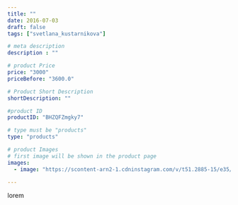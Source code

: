 ```yaml
---
title: ""
date: 2016-07-03
draft: false
tags: ["svetlana_kustarnikova"]

# meta description
description : ""

# product Price
price: "3000"
priceBefore: "3600.0"

# Product Short Description
shortDescription: ""

#product ID
productID: "BHZQFZmgky7"

# type must be "products"
type: "products"

# product Images
# first image will be shown in the product page
images:
  - image: "https://scontent-arn2-1.cdninstagram.com/v/t51.2885-15/e35/13584133_149040038837842_785721796_n.jpg?se=7&tp=1&_nc_ht=scontent-arn2-1.cdninstagram.com&_nc_cat=110&_nc_ohc=Qkux3mJwU1UAX_no-DY&ccb=7-4&oh=176948cba075aeb55d4fb36b080923df&oe=60827AFD&ig_cache_key=MTI4NjEyOTkwODQyMjE2NzczOQ%3D%3D.2-ccb7-4"

---
```

lorem
